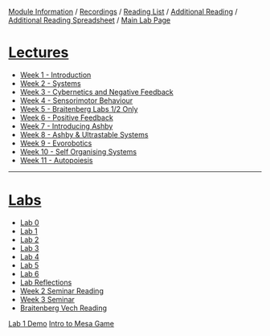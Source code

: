 [Module Information](https://canvas.sussex.ac.uk/courses/31028/pages/module-information) /
[Recordings](https://sussex.cloud.panopto.eu/Panopto/Pages/Sessions/List.aspx?embedded=1&nomobileprompt=true#folderID=%22d4805707-0576-4d13-9b0d-b0c000d75db9%22) /
[Reading List](https://sussex.leganto.exlibrisgroup.com/leganto/nui/lists/20810223540002461?auth=SAML) /
[Additional Reading](https://canvas.sussex.ac.uk/courses/31028/pages/reading-and-additional-information?module_item_id=1492560) /
[Additional Reading Spreadsheet](https://docs.google.com/spreadsheets/d/1-JKKX13Hmqu19PjzHvl1stCEr_PydDJXI4VZNVGYsC8/edit?gid=0#gid=0) /
[Main Lab Page](https://canvas.sussex.ac.uk/courses/31028/pages/main-labs-page)

# [Lectures](https://canvas.sussex.ac.uk/courses/31028/modules)
- [Week 1 - Introduction](https://github.com/LukeBirkett/study-planner/tree/main/825G5_Adaptive_Systems/week_1)
- [Week 2 - Systems](https://github.com/LukeBirkett/study-planner/tree/main/825G5_Adaptive_Systems/week_2)
- [Week 3 - Cybernetics and Negative Feedback](https://github.com/LukeBirkett/study-planner/tree/main/825G5_Adaptive_Systems/week_3)
- [Week 4 - Sensorimotor Behaviour](https://github.com/LukeBirkett/study-planner/tree/main/825G5_Adaptive_Systems/week_4)
- [Week 5 - Braitenberg Labs 1/2 Only](https://github.com/LukeBirkett/study-planner/tree/main/825G5_Adaptive_Systems/week_5)
- [Week 6 - Positive Feedback](https://github.com/LukeBirkett/study-planner/tree/main/825G5_Adaptive_Systems/week_6)
- [Week 7 - Introducing Ashby](https://github.com/LukeBirkett/study-planner/tree/main/825G5_Adaptive_Systems/week_7)
- [Week 8 - Ashby & Ultrastable Systems](https://github.com/LukeBirkett/study-planner/tree/main/825G5_Adaptive_Systems/week_8)
- [Week 9 - Evorobotics](https://github.com/LukeBirkett/study-planner/tree/main/825G5_Adaptive_Systems/week_9)
- [Week 10 - Self Organising Systems](https://github.com/LukeBirkett/study-planner/tree/main/825G5_Adaptive_Systems/week_10)
- [Week 11 - Autopoiesis](https://github.com/LukeBirkett/study-planner/tree/main/825G5_Adaptive_Systems/week_11)

---

# [Labs](https://canvas.sussex.ac.uk/courses/31028/pages/main-labs-page?module_item_id=1498549)
- [Lab 0](https://github.com/LukeBirkett/study-planner/blob/main/825G5_Adaptive_Systems/lab_0)
- [Lab 1](https://github.com/LukeBirkett/study-planner/blob/main/825G5_Adaptive_Systems/lab_1)
- [Lab 2](https://github.com/LukeBirkett/study-planner/blob/main/825G5_Adaptive_Systems/lab_2)
- [Lab 3](https://github.com/LukeBirkett/study-planner/blob/main/825G5_Adaptive_Systems/lab_3)
- [Lab 4](https://github.com/LukeBirkett/study-planner/blob/main/825G5_Adaptive_Systems/lab_4)
- [Lab 5](https://github.com/LukeBirkett/study-planner/blob/main/825G5_Adaptive_Systems/lab_5)
- [Lab 6](https://github.com/LukeBirkett/study-planner/blob/main/825G5_Adaptive_Systems/lab_6)
- [Lab Reflections](https://canvas.sussex.ac.uk/courses/31028/discussion_topics/429261)
- [Week 2 Seminar Reading](https://canvas.sussex.ac.uk/courses/31028/files/5558954?module_item_id=1492370)
- [Week 3 Seminar]()
- [Braitenberg Vech Reading](https://canvas.sussex.ac.uk/courses/31028/files/5539766?wrap=1)

[Lab 1 Demo](https://sussex.cloud.panopto.eu/Panopto/Pages/Viewer.aspx?id=6d694ae1-9822-4056-8051-b28e00deae69) [Intro to Mesa Game](https://sussex.cloud.panopto.eu/Panopto/Pages/Viewer.aspx?id=934ca0eb-2901-4c54-8e72-b289007fa5e5)
